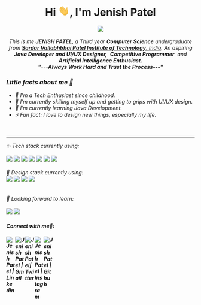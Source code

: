 <h1 align="center">Hi <img src="https://raw.githubusercontent.com/ABSphreak/ABSphreak/master/gifs/Hi.gif" width="30px">, I'm Jenish Patel</h1>
<p align="center">
  <a href="https://github.com/Ratheshan03/readme-typing-svg"><img src="https://readme-typing-svg.herokuapp.com?lines=Computer+Science+Undergraduate;UI/UX+Designer;Graphic+Designer;DS%20|%20AI%20|%20ML%20Enthusiast;Aspiring+Learner&center=true&width=500&height=50"></a>
</p>

<p align="center">
  <em>
    This is me <b>JENISH PATEL</b>, a Third year <b>Computer Science</b> undergraduate from <a href="https://www.svitvasad.ac.in/"> <b>Sardar Vallabhbhai Patel Institute of Technology</b>, India</a>.
    An aspiring <b>Java Developer and UI/UX Designer,</b>&nbsp; <b>Competitive Programmer</b>&nbsp; and <b> Artificial Intelligence Enthusiast.</b> 
  <br>
  <b><i>"---Always Work Hard and Trust the Process---"</i></b>
</p>

<h3>Little facts about me 🧑</h3>

- 🧞 I'm a Tech Enthusiast since childhood.
- 🔭 I’m currently skilling myself up and getting to grips with UI/UX design.
- 📖 I’m currently learning Java Development.
- ⚡ Fun fact: I love to design new things, especially my life.
<br>

---

<summary>
  ✨ Tech stack currently using:
</summary>
   <br>
<!-- <code><a href="https://www.python.org/" target="_blank"><img height="30" src="https://www.vectorlogo.zone/logos/python/python-icon.svg"></a></code>
<code><a href="https://www.oracle.com/java/" target="_blank"><img height="30" src="https://www.vectorlogo.zone/logos/java/java-icon.svg"></a></code>
<code><a href="https://www.javascript.com/" target="_blank"><img height="30" src="https://raw.githubusercontent.com/devicons/devicon/master/icons/javascript/javascript-plain.svg"></a></code>
<code><a href="https://reactjs.org/" target="_blank"><img height="30" src="https://www.vectorlogo.zone/logos/reactjs/reactjs-icon.svg"></a></code>
<code><a href="https://nextjs.org/" target="_blank"><img height="30" src="https://upload.wikimedia.org/wikipedia/commons/thumb/1/10/Cib-next-js_%28CoreUI_Icons_v1.0.0%29.svg/120px-Cib-next-js_%28CoreUI_Icons_v1.0.0%29.svg.png"></a></code>
<code><a href="https://www.w3schools.com/html/" target="_blank"><img height="30" src="https://www.vectorlogo.zone/logos/w3_html5/w3_html5-icon.svg"></a></code>
<code><a href="https://www.w3schools.com/css/" target="_blank"><img height="30" src="https://raw.githubusercontent.com/devicons/devicon/master/icons/css3/css3-original.svg"></a></code>
<code><a href="https://id.heroku.com/login" target="_blank"><img src="https://www.vectorlogo.zone/logos/heroku/heroku-icon.svg" alt="heroku"  height="30"></a></code>
<code><a href="https://redux.js.org" target="_blank"> <img src="https://raw.githubusercontent.com/devicons/devicon/master/icons/redux/redux-original.svg" alt="redux" height="30"></a></code>
<code><a href="https://sass-lang.com" target="_blank"> <img src="https://raw.githubusercontent.com/devicons/devicon/master/icons/sass/sass-original.svg" alt="sass"  height="30"></a></code>
 <code> <a href="https://tailwindcss.com/" target="_blank"> <img src="https://www.vectorlogo.zone/logos/tailwindcss/tailwindcss-icon.svg" alt="tailwind" height="30"/> </a> </code>
<code><a href="https://nodejs.org/en/" target="_blank"><img height="30" src="https://www.vectorlogo.zone/logos/nodejs/nodejs-icon.svg"></a></code>
<code><a href="https://firebase.google.com/" target="_blank"><img height="30" src="https://www.vectorlogo.zone/logos/firebase/firebase-icon.svg"></a></code>
<code><a href="https://git-scm.com/" target="_blank"><img height="30" src="https://www.vectorlogo.zone/logos/git-scm/git-scm-icon.svg"></a></code>
<code><a href="https://www.json.org/" target="_blank"><img height="30" src="https://www.vectorlogo.zone/logos/json/json-icon.svg"></a></code>
<code><a href="https://colab.research.google.com/" target="_blank"><img height="30" src="https://colab.research.google.com/img/colab_favicon_256px.png"></a></code>
   -->


<div>
        <img src="https://ziadoua.github.io/m3-Markdown-Badges/badges/HTML/html2.svg">
        <img src="https://ziadoua.github.io/m3-Markdown-Badges/badges/CSS/css2.svg"> 
        <img src="https://ziadoua.github.io/m3-Markdown-Badges/badges/Javascript/javascript3.svg">
        <img src="https://github.com/ziadOUA/m3-Markdown-Badges/blob/master/badges/jQuery/jquery1.svg"> 
        <img src="https://ziadoua.github.io/m3-Markdown-Badges/badges/C/c2.svg">
        <img src="https://ziadoua.github.io/m3-Markdown-Badges/badges/C++/c++2.svg"> 
        <img src="https://ziadoua.github.io/m3-Markdown-Badges/badges/Java/java2.svg"> 
</div>

<br>
<summary>
  🎨 Design stack currently using:
</summary>
  <div>
        <img src="https://ziadoua.github.io/m3-Markdown-Badges/badges/Figma/figma2.svg"> 
        <img src="https://ziadoua.github.io/m3-Markdown-Badges/badges/Premiere/premiere2.svg"> 
        <img src="https://ziadoua.github.io/m3-Markdown-Badges/badges/Photoshop/photoshop2.svg">
        <img src="https://ziadoua.github.io/m3-Markdown-Badges/badges/Illustrator/illustrator2.svg"> 
</div>


   <br>

<br>

<summary>
  🌱 Looking forward to learn:
</summary>
   <br>
        <img src="https://github.com/ziadOUA/m3-Markdown-Badges/blob/master/badges/Flutter/flutter3.svg">  
        <img src="https://github.com/ziadOUA/m3-Markdown-Badges/blob/master/badges/ReactNative/reactnative2.svg">
        
<br>



<!-- <br>
<p align="center">
  <a href="https://github.com/jenishxp">
    <img align="center"  height="175px" src="https://github-readme-stats.vercel.app/api?username=Ratheshan03&show_icons=true&hide_border=true&title_color=94b4a4&amp&icon_color=FFFFFF&amp&text_color=FFFFFF&amp&bg_color=000000&count_private=true&include_all_commits=true"/>
  </a>
  <a href="https://github.com/jenishxp">
    <img align="center" height="175px"  src="https://github-readme-stats.vercel.app/api/top-langs/?username=Ratheshan03&text_color=FFFFFF&bg_color=000000&title_color=94b4a4&langs_count=15&layout=compact&hide_border=true" />
  </a>
</p>
  <p align="center"><img align="center" src="https://github-readme-streak-stats.herokuapp.com/?user=Ratheshan03&text_color=FFFFFF&bg_color=000000&title_color=94b4a4&langs_count=15&layout=compact&hide_border=true" alt="Ratheshan03" /></p>
</details>
 -->


<h4> Connect with me🤝: <h4>
  </hr>
  <a href="https://www.linkedin.com/in/jenishpatel05/">
   <img align="left" alt="Jenish Patel | Linkedin" width="24px" src="https://www.vectorlogo.zone/logos/linkedin/linkedin-icon.svg" />
  </a>
  <a href="mailto:pateljenish313@gmail.com">
    <img align="left" alt="Jenish Patel | Gmail" width="26px" src="https://www.vectorlogo.zone/logos/gmail/gmail-icon.svg" />
  </a>
  <a href="https://twitter.com/jenishxp_5">
    <img align="left" alt="Jenish Patel| Twitter" width="26px" src="https://www.vectorlogo.zone/logos/twitter/twitter-official.svg" />
  </a>
  <a href="https://www.instagram.com/_jenishh__/">
    <img align="left" alt="Jenish Patel | Instagram" width="24px" src="https://www.vectorlogo.zone/logos/instagram/instagram-icon.svg" />
  </a>
   <a href="https://github.com/jenishxp">
    <img align="left" alt="Jenish Patel | Github" width="26px" src="https://www.vectorlogo.zone/logos/github/github-tile.svg" />
  </a>
  <br>
